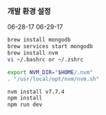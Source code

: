 ### 개발 환경 설정
06-28-17
06-29-17
```bash
brew install mongodb
brew services start mongodb
brew install nvm
vi ~/.bashrc or ~/.zshrc

export NVM_DIR="$HOME/.nvm"
. "/usr/local/opt/nvm/nvm.sh"

nvm install v7.7.4
npm install
npm run dev
```
